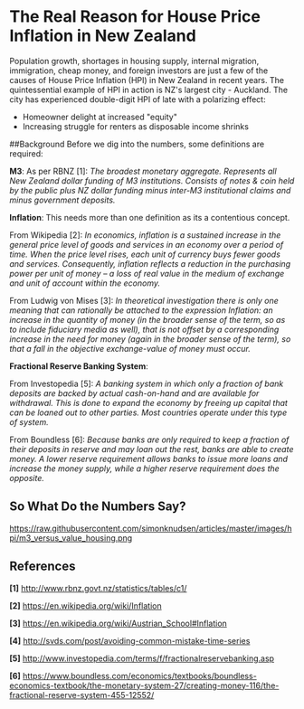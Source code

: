 # The Real Reason for House Price Inflation in New Zealand

Population growth, shortages in housing supply, internal migration, immigration, cheap money, and foreign investors are just a few of the causes of House Price Inflation (HPI) in New Zealand in recent years. The quintessential example of HPI in action is NZ's largest city - Auckland. The city has experienced double-digit HPI of late with a polarizing effect:
* Homeowner delight at increased "equity" 
* Increasing struggle for renters as disposable income shrinks

##Background
Before we dig into the numbers, some definitions are required:

__M3__: As per RBNZ [1]:
_The broadest monetary aggregate. Represents all New Zealand dollar funding of M3 institutions. Consists of notes & coin held by the public plus NZ dollar funding minus inter-M3 institutional claims and minus government deposits._

__Inflation__: This needs more than one definition as its a contentious concept. 

From Wikipedia [2]: _In economics, inflation is a sustained increase in the general price level of goods and services in an economy over a period of time. When the price level rises, each unit of currency buys fewer goods and services. Consequently, inflation reflects a reduction in the purchasing power per unit of money – a loss of real value in the medium of exchange and unit of account within the economy._

From Ludwig von Mises [3]: _In theoretical investigation there is only one meaning that can rationally be attached to the expression Inflation: an increase in the quantity of money (in the broader sense of the term, so as to include fiduciary media as well), that is not offset by a corresponding increase in the need for money (again in the broader sense of the term), so that a fall in the objective exchange-value of money must occur._

__Fractional Reserve Banking System__: 

From Investopedia [5]:
_A banking system in which only a fraction of bank deposits are backed by actual cash-on-hand and are available for withdrawal. This is done to expand the economy by freeing up capital that can be loaned out to other parties. Most countries operate under this type of system._

From Boundless [6]: _Because banks are only required to keep a fraction of their deposits in reserve and may loan out the rest, banks are able to create money. A lower reserve requirement allows banks to issue more loans and increase the money supply, while a higher reserve requirement does the opposite._




## So What Do the Numbers Say?




https://raw.githubusercontent.com/simonknudsen/articles/master/images/hpi/m3_versus_value_housing.png



## References
__[1]__ http://www.rbnz.govt.nz/statistics/tables/c1/ 

__[2]__ https://en.wikipedia.org/wiki/Inflation

__[3]__ https://en.wikipedia.org/wiki/Austrian_School#Inflation

__[4]__ http://svds.com/post/avoiding-common-mistake-time-series

__[5]__ http://www.investopedia.com/terms/f/fractionalreservebanking.asp

__[6]__ https://www.boundless.com/economics/textbooks/boundless-economics-textbook/the-monetary-system-27/creating-money-116/the-fractional-reserve-system-455-12552/